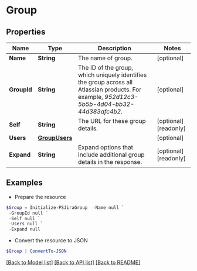 # Group
## Properties

Name | Type | Description | Notes
------------ | ------------- | ------------- | -------------
**Name** | **String** | The name of group. | [optional] 
**GroupId** | **String** | The ID of the group, which uniquely identifies the group across all Atlassian products. For example, *952d12c3-5b5b-4d04-bb32-44d383afc4b2*. | [optional] 
**Self** | **String** | The URL for these group details. | [optional] [readonly] 
**Users** | [**GroupUsers**](GroupUsers.md) |  | [optional] 
**Expand** | **String** | Expand options that include additional group details in the response. | [optional] [readonly] 

## Examples

- Prepare the resource
```powershell
$Group = Initialize-PSJiraGroup  -Name null `
 -GroupId null `
 -Self null `
 -Users null `
 -Expand null
```

- Convert the resource to JSON
```powershell
$Group | ConvertTo-JSON
```

[[Back to Model list]](../README.md#documentation-for-models) [[Back to API list]](../README.md#documentation-for-api-endpoints) [[Back to README]](../README.md)

